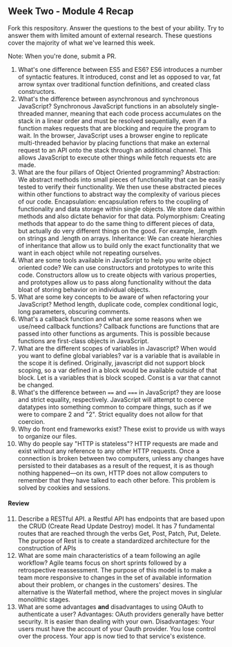 ## Week Two - Module 4 Recap

Fork this respository. Answer the questions to the best of your ability. Try to answer them with limited amount of external research. These questions cover the majority of what we've learned this week.

Note: When you're done, submit a PR.

1. What's one difference between ES5 and ES6?
  ES6 introduces a number of syntactic features. It introduced, const and let as opposed to var, fat arrow syntax over traditional function definitions, and created class constructors.
2. What's the difference between asynchronous and synchronous JavaScript?
  Synchronous JavaScript functions in an absolutely single-threaded manner, meaning that each code process accumulates on the stack in a linear order and must be resolved sequentially, even if a function makes requests that are blocking and require the program to wait. In the browser, JavaScript uses a browser engine to replicate multi-threaded behavior by placing functions that make an external request to an API onto the stack through an additional channel. This allows JavaScript to execute other things while fetch requests etc are made.
3. What are the four pillars of Object Oriented programming?
  Abstraction: We abstract methods into small pieces of functionality that can be easily tested to verify their functionality. We then use these abstracted pieces within other functions to abstract way the complexity of various pieces of our code.
  Encapsulation: encapsulation refers to the coupling of functionality and data storage within single objects. We store data within methods and also dictate behavior for that data.
  Polymorphism: Creating methods that appear to do the same thing to different pieces of data, but actually do very different things on the good. For example, .length on strings and .length on arrays.
  Inheritance: We can create hierarchies of inheritance that allow us to build only the exact functionality that we want in each object while not repeating ourselves.
4. What are some tools available in JavaScript to help you write object oriented code?
  We can use constructors and prototypes to write this code. Constructors allow us to create objects with various properties, and prototypes allow us to pass along functionality without the data bloat of storing behavior on individual objects.
5. What are some key concepts to be aware of when refactoring your JavaScript?
  Method length, duplicate code, complex conditional logic, long parameters, obscuring comments.
6. What's a callback function and what are some reasons when we use/need callback functions?
  Callback functions are functions that are passed into other functions as arguments. This is possible because functions are first-class objects in JavaScript.
7. What are the different scopes of variables in Javascript? When would you want to define global variables?
  var is a variable that is available in the scope it is defined. Originally, javascript did not support block scoping, so a var defined in a block would be available outside of that block. Let is a variables that is block scoped. Const is a var that cannot be changed.
8. What's the difference between `==` and `===` in JavaScript?
  they are loose and strict equality, respectively. JavaScript will attempt to coerce datatypes into something common to compare things, such as if we were to compare 2 and "2". Strict equality does not allow for that coercion.
9. Why do front end frameworks exist?
  These exist to provide us with ways to organize our files.
10. Why do people say "HTTP is stateless"?
  HTTP requests are made and exist without any reference to any other HTTP requests. Once a connection is broken between two computers, unless any changes have persisted to their databases as a result of the request, it is as though nothing happened—on its own, HTTP does not allow computers to remember that they have talked to each other before. This problem is solved by cookies and sessions.
#### Review

11. Describe a RESTful API.
  a Restful API has endpoints that are based upon the CRUD (Create Read Update Destroy) model. It has 7 fundamental routes that are reached through the verbs Get, Post, Patch, Put, Delete. The purpose of Rest is to create a standardized architecture for the construction of APIs
12. What are some main characteristics of a team following an agile workflow?
  Agile teams focus on short sprints followed by a retrospective reassessment. The purpose of this model is to make a team more responsive to changes in the set of available information about their problem, or changes in the customers' desires. The alternative is the Waterfall method, where the project moves in singlular monolithic stages.
13. What are some advantages **and** disadvantages to using OAuth to authenticate a user?
  Advantages: OAuth providers generally have better security. It is easier than dealing with your own.
  Disadvantages: Your users must have the account of your Oauth provider. You lose control over the process. Your app is now tied to that service's existence.
